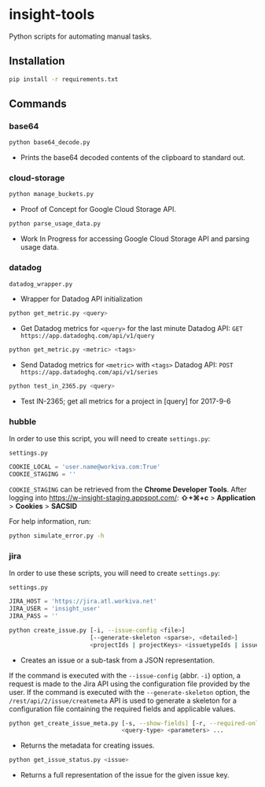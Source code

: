# insight-tools
Python scripts for automating manual tasks.

## Installation
```bash
pip install -r requirements.txt
```

## Commands

### base64

```bash
python base64_decode.py
```

* Prints the base64 decoded contents of the clipboard to standard out.

### cloud-storage

```bash
python manage_buckets.py
```

* Proof of Concept for Google Cloud Storage API.

```bash
python parse_usage_data.py
```

* Work In Progress for accessing Google Cloud Storage API and parsing usage data.

### datadog

```bash
datadog_wrapper.py
```

* Wrapper for Datadog API initialization

```bash
python get_metric.py <query>
```

* Get Datadog metrics for `<query>` for the last minute
Datadog API: `GET https://app.datadoghq.com/api/v1/query`

```bash
python get_metric.py <metric> <tags>
```

* Send Datadog metrics for `<metric>`  with `<tags>`
Datadog API: `POST https://app.datadoghq.com/api/v1/series`

```bash
python test_in_2365.py <query>
```

* Test IN-2365; get all metrics for a project in [query] for 2017-9-6

### hubble

In order to use this script, you will need to create `settings.py`:

`settings.py`

```python
COOKIE_LOCAL = 'user.name@workiva.com:True'
COOKIE_STAGING = ''
```

`COOKIE_STAGING` can be retrieved from the **Chrome Developer Tools**. After logging into https://w-insight-staging.appspot.com/:
**⇧+⌘+c** > **Application** > **Cookies** > **SACSID**

For help information, run:

```bash
python simulate_error.py -h
```

### jira

In order to use these scripts, you will need to create `settings.py`:

`settings.py`

```python
JIRA_HOST = 'https://jira.atl.workiva.net'
JIRA_USER = 'insight_user'
JIRA_PASS = ''
```

```bash
python create_issue.py [-i, --issue-config <file>]
                       [--generate-skeleton <sparse>, <detailed>]
                       <projectIds | projectKeys> <issuetypeIds | issuetypeNames>
```

* Creates an issue or a sub-task from a JSON representation.

If the command is executed with the `--issue-config` (abbr. `-i`) option, a request is made to the Jira API using the configuration file provided by the user. If the command is executed with the `--generate-skeleton` option, the `/rest/api/2/issue/createmeta` API is used to generate a skeleton for a configuration file containing the required fields and applicable values.

```bash
python get_create_issue_meta.py [-s, --show-fields] [-r, --required-only] [-d, --no-default] \
                                <query-type> <parameters> ...
```

* Returns the metadata for creating issues.

```bash
python get_issue_status.py <issue>
```

* Returns a full representation of the issue for the given issue key.